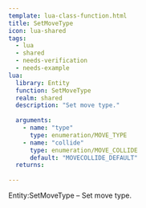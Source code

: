 ```yaml
---
template: lua-class-function.html
title: SetMoveType
icon: lua-shared
tags:
  - lua
  - shared
  - needs-verification
  - needs-example
lua:
  library: Entity
  function: SetMoveType
  realm: shared
  description: "Set move type."
  
  arguments:
    - name: "type"
      type: enumeration/MOVE_TYPE
    - name: "collide"
      type: enumeration/MOVE_COLLIDE
      default: "MOVECOLLIDE_DEFAULT"
  returns:
    
---
```


<div class="lua__search__keywords">
Entity:SetMoveType &#x2013; Set move type.
</div>
